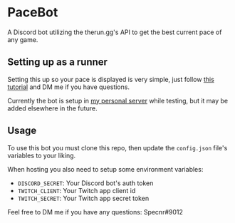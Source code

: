 # PaceBot

A Discord bot utilizing the therun.gg's API to get the best current pace of any game.

## Setting up as a runner

Setting this up so your pace is displayed is very simple, just follow [this tutorial](https://bit.ly/3KeIxBi) and DM me if you have questions.

Currently the bot is setup in [my personal server](https://discord.com/invite/tXxwrYw) while testing, but it may be added elsewhere in the future.

## Usage

To use this bot you must clone this repo, then update the `config.json` file's variables to your liking.

When hosting you also need to setup some environment variables:
- `DISCORD_SECRET`: Your Discord bot's auth token
- `TWITCH_CLIENT`: Your Twitch app client id
- `TWITCH_SECRET`: Your Twitch app secret token

Feel free to DM me if you have any questions: Specnr#9012
